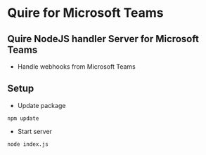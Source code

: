 # Quire for Microsoft Teams
## Quire NodeJS handler Server for Microsoft Teams
* Handle webhooks from Microsoft Teams
## Setup
* Update package
```
npm update
```

* Start server
```
node index.js
```
